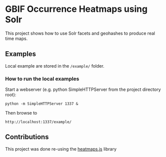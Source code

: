 # GBIF Occurrence Heatmaps using Solr 

This project shows how to use Solr facets and geohashes to produce real time maps. 

## Examples

Local example are stored in the `/example/` folder.


### How to run the local examples

Start a webserver (e.g. python SimpleHTTPServer from the project directory root):

`python -m SimpleHTTPServer 1337 &`

Then browse to 

`http://localhost:1337/example/`

## Contributions

This project was done re-using the [heatmaps.js](http://www.patrick-wied.at/static/heatmapjs/) library
